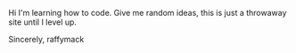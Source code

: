 Hi I'm learning how to code. Give me random ideas, this is just a throwaway site until I level up.

Sincerely,
raffymack
